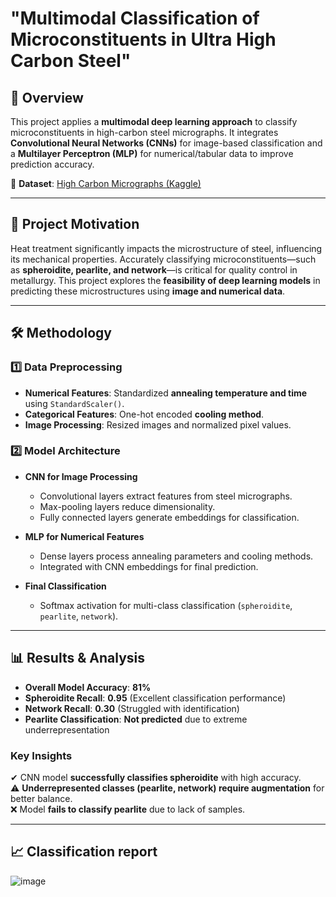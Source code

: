 
# "Multimodal Classification of Microconstituents in Ultra High Carbon Steel"

## 📌 Overview  
This project applies a **multimodal deep learning approach** to classify microconstituents in high-carbon steel micrographs. It integrates **Convolutional Neural Networks (CNNs)** for image-based classification and a **Multilayer Perceptron (MLP)** for numerical/tabular data to improve prediction accuracy.

🔗 **Dataset**: [High Carbon Micrographs (Kaggle)](https://www.kaggle.com/datasets/safi842/highcarbon-micrographs/data)  

---

## 🔬 Project Motivation  
Heat treatment significantly impacts the microstructure of steel, influencing its mechanical properties. Accurately classifying microconstituents—such as **spheroidite, pearlite, and network**—is critical for quality control in metallurgy. This project explores the **feasibility of deep learning models** in predicting these microstructures using **image and numerical data**.

---

## 🛠️ Methodology  

### 1️⃣ Data Preprocessing  
- **Numerical Features**: Standardized **annealing temperature and time** using `StandardScaler()`.  
- **Categorical Features**: One-hot encoded **cooling method**.  
- **Image Processing**: Resized images and normalized pixel values.  

### 2️⃣ Model Architecture  
- **CNN for Image Processing**  
  - Convolutional layers extract features from steel micrographs.  
  - Max-pooling layers reduce dimensionality.  
  - Fully connected layers generate embeddings for classification.  

- **MLP for Numerical Features**  
  - Dense layers process annealing parameters and cooling methods.  
  - Integrated with CNN embeddings for final prediction.  

- **Final Classification**  
  - Softmax activation for multi-class classification (`spheroidite`, `pearlite`, `network`).  

---

## 📊 Results & Analysis  
- **Overall Model Accuracy**: **81%**  
- **Spheroidite Recall**: **0.95** (Excellent classification performance)  
- **Network Recall**: **0.30** (Struggled with identification)  
- **Pearlite Classification**: **Not predicted** due to extreme underrepresentation  

### Key Insights  
✔ CNN model **successfully classifies spheroidite** with high accuracy.  
⚠ **Underrepresented classes (pearlite, network) require augmentation** for better balance.  
❌ Model **fails to classify pearlite** due to lack of samples.  

---

## 📈 Classification report

![image](https://github.com/user-attachments/assets/d73b463a-3a43-448f-bb66-301df7dc5126)


